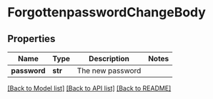 # ForgottenpasswordChangeBody

## Properties
Name | Type | Description | Notes
------------ | ------------- | ------------- | -------------
**password** | **str** | The new password | 

[[Back to Model list]](../README.md#documentation-for-models) [[Back to API list]](../README.md#documentation-for-api-endpoints) [[Back to README]](../README.md)

